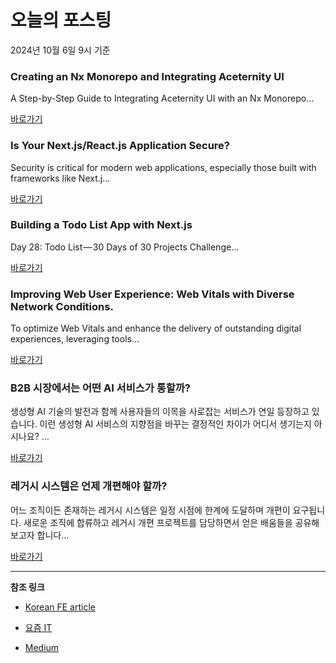 # 오늘의 포스팅 
2024년 10월 6일 9시 기준 

### Creating an Nx Monorepo and Integrating Aceternity UI 

 A Step-by-Step Guide to Integrating Aceternity UI with an Nx Monorepo... 

 [바로가기](https://medium.com/m/signin?actionUrl=https%3A%2F%2Fmedium.com%2F_%2Fbookmark%2Fp%2F014c3e50c86b&operation=register&redirect=https%3A%2F%2Fkavania2002.medium.com%2Fcreating-an-nx-monorepo-and-integrating-aceternity-ui-014c3e50c86b&source=------frontend---0-84----------frontend------bookmark_preview----f600906e_7368_4d6e_b5d2_134c8e6b06cd-------) 

### Is Your Next.js/React.js Application Secure? 

 Security is critical for modern web applications, especially those built with frameworks like Next.j... 

 [바로가기](https://medium.com/m/signin?actionUrl=https%3A%2F%2Fmedium.com%2F_%2Fbookmark%2Fp%2F7f97d03f90f4&operation=register&redirect=https%3A%2F%2Fmedium.com%2F%40devadeelahmad%2Fis-your-next-js-react-js-application-secure-7f97d03f90f4&source=------reactjs---0-84----------reactjs------bookmark_preview----95a09561_e1c9_40fb_99fb_a1948f918fa4-------) 

### Building a Todo List App with Next.js 

 Day 28: Todo List — 30 Days of 30 Projects Challenge... 

 [바로가기](https://medium.com/m/signin?actionUrl=https%3A%2F%2Fmedium.com%2F_%2Fbookmark%2Fp%2Fed8228afff31&operation=register&redirect=https%3A%2F%2Fasharibali.medium.com%2Fbuilding-a-todo-list-app-with-next-js-ed8228afff31&source=------nextjs---0-84----------nextjs------bookmark_preview----b661eada_ab67_4eca_b98a_273ae9767d15-------) 

### Improving Web User Experience: Web Vitals with Diverse Network Conditions. 

 To optimize Web Vitals and enhance the delivery of outstanding digital experiences, leveraging tools... 

 [바로가기](https://medium.com/m/signin?actionUrl=https%3A%2F%2Fmedium.com%2F_%2Fbookmark%2Fp%2Fb3ad7c9a9351&operation=register&redirect=https%3A%2F%2Fmedium.com%2F%40ferozali690%2Fimproving-web-user-experience-web-vitals-with-diverse-network-conditions-b3ad7c9a9351&source=------front_end_development---0-84----------front_end_development------bookmark_preview----7e20cf14_3502_4f58_991b_9007195b1413-------) 

### B2B 시장에서는 어떤 AI 서비스가 통할까? 

 생성형 AI 기술의 발전과 함께 사용자들의 이목을 사로잡는 서비스가 연일 등장하고 있습니다. 이런 생성형 AI 서비스의 지향점을 바꾸는 결정적인 차이가 어디서 생기는지 아시나요? ... 

 [바로가기](https://yozm.wishket.com/magazine/detail/2787/) 

### 레거시 시스템은 언제 개편해야 할까? 

 어느 조직이든 존재하는 레거시 시스템은 일정 시점에 한계에 도달하며 개편이 요구됩니다. 새로운 조직에 합류하고 레거시 개편 프로젝트를 담당하면서 얻은 배움들을 공유해 보고자 합니다... 

 [바로가기](https://yozm.wishket.com/magazine/detail/2786/) 

---

**참조 링크**

- [Korean FE article](https://kofearticle.substack.com) 

- [요즘 IT](https://yozm.wishket.com/magazine) 

- [Medium](https://medium.com) 

